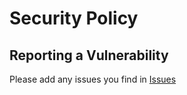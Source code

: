 # Security Policy

## Reporting a Vulnerability

Please add any issues you find in [Issues](/issues)
